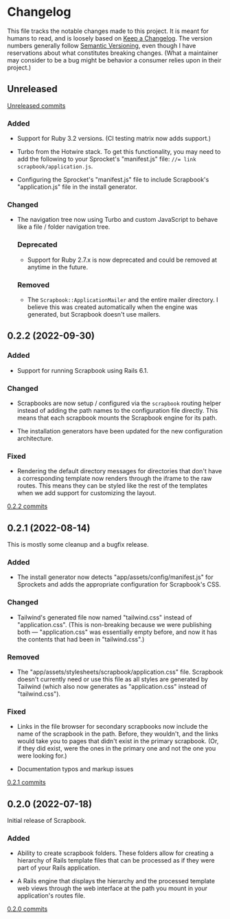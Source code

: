 # Changelog

This file tracks the notable changes made to this project. It is meant for humans to read,
and is loosely based on [Keep a Changelog](https://keepachangelog.com/en/1.0.0/). The
version numbers generally follow [Semantic Versioning](https://semver.org/spec/v2.0.0.html),
even though I have reservations about what constitutes breaking changes. (What a maintainer
may consider to be a bug might be behavior a consumer relies upon in their project.)

## Unreleased

[Unreleased commits](https://github.com/bfad/scrapbook/compare/v0.2.2...HEAD)

### Added

- Support for Ruby 3.2 versions. (CI testing matrix now adds support.)

- Turbo from the Hotwire stack. To get this functionality, you may need to add the following
  to your Sprocket's "manifest.js" file: `//= link scrapbook/application.js`.

- Configuring the Sprocket's "manifest.js" file to include Scrapbook's "application.js" file
  in the install generator.

### Changed

- The navigation tree now using Turbo and custom JavaScript to behave like a file / folder
  navigation tree.

  ### Deprecated

  - Support for Ruby 2.7.x is now deprecated and could be removed at anytime in the future.

  ### Removed

  - The `Scrapbook::ApplicationMailer` and the entire mailer directory. I believe this was
    created automatically when the engine was generated, but Scrapbook doesn't use mailers.

## 0.2.2 (2022-09-30)

### Added

- Support for running Scrapbook using Rails 6.1.

### Changed

- Scrapbooks are now setup / configured via the `scrapbook` routing helper instead of adding
  the path names to the configuration file directly. This means that each scrapbook mounts
  the Scrapbook engine for its path.

- The installation generators have been updated for the new configuration architecture.

### Fixed

- Rendering the default directory messages for directories that don't have a corresponding
  template now renders through the iframe to the raw routes. This means they can be styled
  like the rest of the templates when we add support for customizing the layout.

[0.2.2 commits](https://github.com/bfad/scrapbook/compare/v0.2.1...v0.2.2)

## 0.2.1 (2022-08-14)

This is mostly some cleanup and a bugfix release.

### Added

- The install generator now detects "app/assets/config/manifest.js" for Sprockets and adds
  the appropriate configuration for Scrapbook's CSS.

### Changed

- Tailwind's generated file now named "tailwind.css" instead of "application.css". (This is
  non-breaking because we were publishing both — "application.css" was essentially empty
  before, and now it has the contents that had been in "tailwind.css".)

### Removed

- The "app/assets/stylesheets/scrapbook/application.css" file. Scrapbook doesn't currently
  need or use this file as all styles are generated by Tailwind (which also now generates as
  "application.css" instead of "tailwind.css").

### Fixed

- Links in the file browser for secondary scrapbooks now include the name of the scrapbook
  in the path. Before, they wouldn't, and the links would take you to pages that didn't
  exist in the primary scrapbook. (Or, if they did exist, were the ones in the primary one
  and not the one you were looking for.)

- Documentation typos and markup issues

[0.2.1 commits](https://github.com/bfad/scrapbook/compare/v0.2.0...v0.2.1)

## 0.2.0 (2022-07-18)

Initial release of Scrapbook.

### Added

- Ability to create scrapbook folders. These folders allow for creating a hierarchy of Rails
  template files that can be processed as if they were part of your Rails application.

- A Rails engine that displays the hierarchy and the processed template web views through
  the web interface at the path you mount in your application's routes file.

[0.2.0 commits](https://github.com/bfad/scrapbook/releases/tag/v0.2.0)

